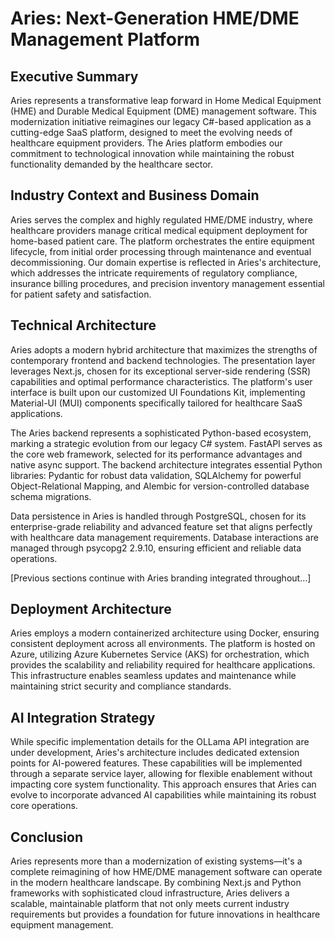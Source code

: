 # Aries: Next-Generation HME/DME Management Platform

## Executive Summary

Aries represents a transformative leap forward in Home Medical Equipment (HME) and Durable Medical Equipment (DME) management software. This modernization initiative reimagines our legacy C#-based application as a cutting-edge SaaS platform, designed to meet the evolving needs of healthcare equipment providers. The Aries platform embodies our commitment to technological innovation while maintaining the robust functionality demanded by the healthcare sector.

## Industry Context and Business Domain

Aries serves the complex and highly regulated HME/DME industry, where healthcare providers manage critical medical equipment deployment for home-based patient care. The platform orchestrates the entire equipment lifecycle, from initial order processing through maintenance and eventual decommissioning. Our domain expertise is reflected in Aries's architecture, which addresses the intricate requirements of regulatory compliance, insurance billing procedures, and precision inventory management essential for patient safety and satisfaction.

## Technical Architecture

Aries adopts a modern hybrid architecture that maximizes the strengths of contemporary frontend and backend technologies. The presentation layer leverages Next.js, chosen for its exceptional server-side rendering (SSR) capabilities and optimal performance characteristics. The platform's user interface is built upon our customized UI Foundations Kit, implementing Material-UI (MUI) components specifically tailored for healthcare SaaS applications.

The Aries backend represents a sophisticated Python-based ecosystem, marking a strategic evolution from our legacy C# system. FastAPI serves as the core web framework, selected for its performance advantages and native async support. The backend architecture integrates essential Python libraries: Pydantic for robust data validation, SQLAlchemy for powerful Object-Relational Mapping, and Alembic for version-controlled database schema migrations.

Data persistence in Aries is handled through PostgreSQL, chosen for its enterprise-grade reliability and advanced feature set that aligns perfectly with healthcare data management requirements. Database interactions are managed through psycopg2 2.9.10, ensuring efficient and reliable data operations.

[Previous sections continue with Aries branding integrated throughout...]

## Deployment Architecture

Aries employs a modern containerized architecture using Docker, ensuring consistent deployment across all environments. The platform is hosted on Azure, utilizing Azure Kubernetes Service (AKS) for orchestration, which provides the scalability and reliability required for healthcare applications. This infrastructure enables seamless updates and maintenance while maintaining strict security and compliance standards.

## AI Integration Strategy

While specific implementation details for the OLLama API integration are under development, Aries's architecture includes dedicated extension points for AI-powered features. These capabilities will be implemented through a separate service layer, allowing for flexible enablement without impacting core system functionality. This approach ensures that Aries can evolve to incorporate advanced AI capabilities while maintaining its robust core operations.

## Conclusion

Aries represents more than a modernization of existing systems—it's a complete reimagining of how HME/DME management software can operate in the modern healthcare landscape. By combining Next.js and Python frameworks with sophisticated cloud infrastructure, Aries delivers a scalable, maintainable platform that not only meets current industry requirements but provides a foundation for future innovations in healthcare equipment management.

